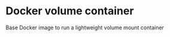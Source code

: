 Docker volume container
=======================

Base Docker image to run a lightweight volume mount container